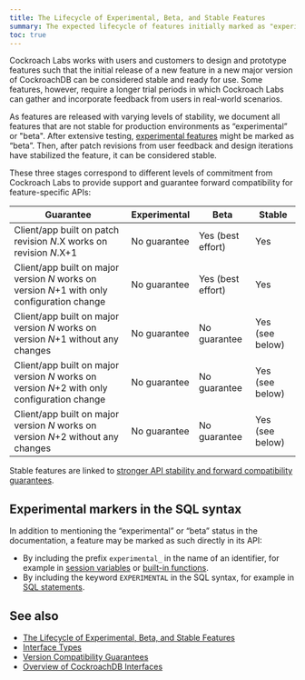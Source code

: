 ```yaml
---
title: The Lifecycle of Experimental, Beta, and Stable Features
summary: The expected lifecycle of features initially marked as "experimental".
toc: true
---
```


Cockroach Labs works with users and customers to design and prototype features such that the initial release of a new feature in a new major
version of CockroachDB can be considered stable and ready for use. Some features, however, require a longer trial periods in which Cockroach Labs can gather and incorporate feedback from users in real-world scenarios.

As features are released with varying levels of stability, we document all features that are not stable for production environments as “experimental” or "beta". After extensive testing, [experimental features](experimental-features.html) might be marked as “beta”. Then, after patch revisions from user feedback and design iterations have stabilized the feature, it can be considered stable.

These three stages correspond to different levels of commitment from Cockroach Labs to provide support and guarantee forward
compatibility for feature-specific APIs:

| Guarantee                                                                               | Experimental | Beta              | Stable          |
|-----------------------------------------------------------------------------------------|--------------|-------------------|-----------------|
| Client/app built on patch revision *N*.X works on revision *N*.X+1                          | No guarantee | Yes (best effort) | Yes             |
| Client/app built on major version *N* works on version *N*+1 with only configuration change | No guarantee | Yes (best effort) | Yes             |
| Client/app built on major version *N* works on version *N*+1 without any changes            | No guarantee | No guarantee      | Yes (see below) |
| Client/app built on major version *N* works on version *N*+2 with only configuration change | No guarantee | No guarantee      | Yes (see below) |
| Client/app built on major version *N* works on version *N*+2 without any changes            | No guarantee | No guarantee      | Yes (see below) |

Stable features are linked to [stronger API stability and forward compatibility guarantees](compatibility-and-programmability-guarantees.html).

## Experimental markers in the SQL syntax

In addition to mentioning the “experimental” or “beta” status in the documentation, a feature may be marked as such directly in its API:

- By including the prefix `experimental_` in the name of an
  identifier, for example in [session variables](show-vars.html) or
  [built-in functions](functions-and-operators.html).
- By including the keyword `EXPERIMENTAL` in the SQL syntax,
  for example in [SQL statements](sql-statements.html).

## See also

- [The Lifecycle of Experimental, Beta, and Stable Features](experimental-features.html)
- [Interface Types](interface-types.html)
- [Version Compatibility Guarantees](compatibility-and-programmability-guarantees.html)
- [Overview of CockroachDB Interfaces](overview-of-apis-and-interfaces.html)
